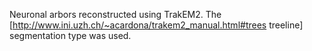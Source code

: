 Neuronal arbors reconstructed using TrakEM2. The [http://www.ini.uzh.ch/~acardona/trakem2_manual.html#trees treeline] segmentation type was used.
